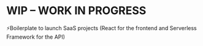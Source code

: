 # WIP – WORK IN PROGRESS

⚡️Boilerplate to launch SaaS projects (React for the frontend and Serverless Framework for the API)
